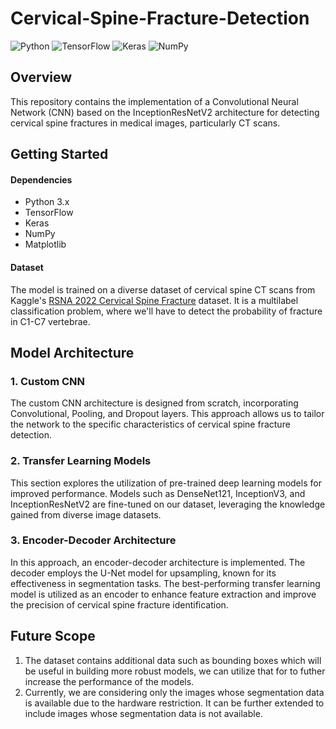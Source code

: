 # Cervical-Spine-Fracture-Detection

![Python](https://img.shields.io/badge/python-3670A0?style=for-the-badge&logo=python&logoColor=ffdd54)  ![TensorFlow](https://img.shields.io/badge/TensorFlow-%23FF6F00.svg?style=for-the-badge&logo=TensorFlow&logoColor=white)  ![Keras](https://img.shields.io/badge/Keras-%23D00000.svg?style=for-the-badge&logo=Keras&logoColor=white) ![NumPy](https://img.shields.io/badge/numpy-%23013243.svg?style=for-the-badge&logo=numpy&logoColor=white)

## Overview
This repository contains the implementation of a Convolutional Neural Network (CNN) based on the InceptionResNetV2 architecture for detecting cervical spine fractures in medical images, particularly CT scans.

## Getting Started
#### Dependencies
- Python 3.x
- TensorFlow
- Keras
- NumPy
- Matplotlib

#### Dataset
The model is trained on a diverse dataset of cervical spine CT scans from Kaggle's [RSNA 2022 Cervical Spine Fracture](https://www.kaggle.com/competitions/rsna-2022-cervical-spine-fracture-detection/data) dataset. It is a multilabel classification problem, where we'll have to detect the probability of fracture in C1-C7 vertebrae.

## Model Architecture
### 1. Custom CNN
The custom CNN architecture is designed from scratch, incorporating Convolutional, Pooling, and Dropout layers. This approach allows us to tailor the network to the specific characteristics of cervical spine fracture detection.

### 2. Transfer Learning Models
This section explores the utilization of pre-trained deep learning models for improved performance. Models such as DenseNet121, InceptionV3, and InceptionResNetV2 are fine-tuned on our dataset, leveraging the knowledge gained from diverse image datasets.

### 3. Encoder-Decoder Architecture
In this approach, an encoder-decoder architecture is implemented. The decoder employs the U-Net model for upsampling, known for its effectiveness in segmentation tasks. The best-performing transfer learning model is utilized as an encoder to enhance feature extraction and improve the precision of cervical spine fracture identification. ​

## Future Scope
1. The dataset contains additional data such as bounding boxes which will be useful in building more robust models, we can utilize that for to futher increase the performance of the models.
2. Currently, we are considering only the images whose segmentation data is available due to the hardware restriction. It can be further extended to include images whose segmentation data is not available.
